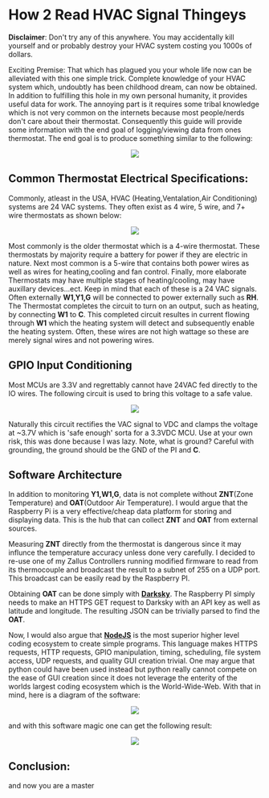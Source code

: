 # How 2 Read HVAC Signal Thingeys

**Disclaimer**: Don't try any of this anywhere. You may accidentally kill yourself and or probably destroy your HVAC system costing you 1000s of dollars. 

Exciting Premise: That which has plagued you your whole life now can be alleviated with this one simple trick. Complete knowledge of your HVAC system which, undoubtly has been childhood dream, can now be obtained. In addition to fulfilling this hole in my own personal humanity, it provides useful data for work. The annoying part is it requires some tribal knowledge which is not very common on the internets because most people/nerds don't care about their thermostat. Consequently this guide will provide some information with the end goal of logging/viewing data from ones thermostat.  The end goal is to produce something similar to the following: 

<p align="center">
    <img src ="Images/EndSystem.PNG">
</p>

## Common Thermostat Electrical Specifications:
Commonly, atleast in the USA, HVAC (Heating,Ventalation,Air Conditioning) systems are 24 VAC systems. They often exist as 4 wire, 5 wire, and 7+ wire thermostats as shown below:

<p align="center">
    <img src ="Images/HVAC.png">
</p>

Most commonly is the older thermostat which is a 4-wire thermostat. These thermostats by majority require a battery for power if they are electric in nature. Next most common is a 5-wire that contains both power wires as well as wires for heating,cooling and fan control. Finally, more elaborate Thermostats may have multiple stages of heating/cooling, may have auxillary devices...ect. Keep in mind that each of these is a 24 VAC signals. Often externally **W1,Y1,G** will be connected to power externally such as **RH**. The Thermostat completes the circuit to turn on an output, such as heating, by connecting **W1** to **C**. This completed circuit resultes in current flowing through **W1** which the heating system will detect and subsequently enable the heating system. Often, these wires are not high wattage so these are merely signal wires and not powering wires. 

## GPIO Input Conditioning 

Most MCUs are 3.3V and regrettably cannot have 24VAC fed directly to the IO wires. The following circuit is used to bring this voltage to a safe value.

<p align="center">
    <img src ="Images/Circuit.PNG">
</p>

Naturally this circuit rectifies the VAC signal to VDC and clamps the voltage at ~3.7V which is 'safe enough' sorta for a 3.3VDC MCU. Use at your own risk, this was done because I was lazy. Note, what is ground? Careful with grounding, the ground should be the GND of the PI and **C**. 

## Software Architecture 

In addition to monitoring **Y1,W1,G**, data is not complete without **ZNT**(Zone Temperature) and **OAT**(Outdoor Air Temperature). I would argue that the Raspberry Pi is a very effective/cheap data platform for storing and displaying data. This is the hub that can collect **ZNT** and **OAT** from external sources. 

Measuring **ZNT** directly from the thermostat is dangerous since it may influnce the temperature accuracy unless done very carefully. I decided to re-use one of my Zallus Controllers running modified firmware to read from its thermocouple and broadcast the result to a subnet of 255 on a UDP port. This broadcast can be easily read by the Raspberry PI. 

Obtaining **OAT** can be done simply with **[Darksky](https://darksky.net/dev)**. The Raspberry PI simply needs to make an HTTPS GET request to Darksky with an API key as well as latitude and longitude. The resulting JSON can be trivially parsed to find the **OAT**.  

Now, I would also argue that **[NodeJS](https://nodejs.org/en/)** is the most superior higher level coding ecosystem to create simple programs. This language makes HTTPS requests, HTTP requests, GPIO manipulation, timing, scheduling, file system access, UDP requests, and quality GUI creation trivial. One may argue that python could have been used instead but python really cannot compete on the ease of GUI creation since it does not leverage the enterity of the worlds largest coding ecosystem which is the World-Wide-Web. With that in mind, here is a diagram of the software: 

<p align="center">
    <img src ="Images/Diagram.PNG">
</p>

and with this software magic one can get the following result: 

<p align="center">
    <img src ="Images/EndSystem.PNG">
</p>


## Conclusion:

and now you are a master 